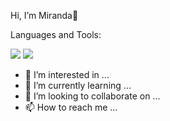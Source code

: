 Hi, I’m Miranda👋

Languages and Tools:

<img src='[![JavaScript](http://3con14.biz/code/_data/js/intro/js-logo.png)](https://developer.mozilla.org/en-US/docs/Web/JavaScript)' width='25'> <img src='[![npm](https://github.com/MarioTerron/logo-images/blob/master/logos/npm.png)](https://www.npmjs.com/)' width='25'>

- 👀 I’m interested in ...
- 🌱 I’m currently learning ...
- 💞️ I’m looking to collaborate on ...
- 📫 How to reach me ...

<!---
mirandaklucas/mirandaklucas is a ✨ special ✨ repository because its `README.md` (this file) appears on your GitHub profile.
You can click the Preview link to take a look at your changes.
--->
